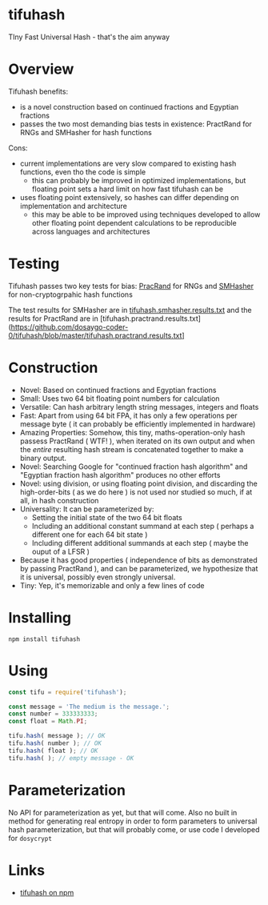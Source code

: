# tifuhash

TIny Fast Universal Hash - that's the aim anyway

# Overview

Tifuhash benefits:
  - is a novel construction based on continued fractions and Egyptian fractions
  - passes the two most demanding bias tests in existence: PractRand for RNGs and SMHasher for hash functions

Cons:
  - current implementations are very slow compared to existing hash functions, even tho the code is simple
    - this can probably be improved in optimized implementations, but floating point sets a hard limit on how fast tifuhash can be
  - uses floating point extensively, so hashes can differ depending on implementation and architecture
    - this may be able to be improved using techniques developed to allow other floating point dependent calculations to be reproducible across languages and architectures

# Testing

Tifuhash passes two key tests for bias: [PracRand](http://pracrand.sourceforge.net/) for RNGs and [SMHasher](https://github.com/aappleby/smhasher) for non-cryptogrpahic hash functions

The test results for SMHasher are in [tifuhash.smhasher.results.txt](https://github.com/dosaygo-coder-0/tifuhash/blob/master/tifuhash.smhasher.results.txt) and the results for PractRand are in [tifuhash.practrand.results.txt](https://github.com/dosaygo-coder-0/tifuhash/blob/master/tifuhash.practrand.results.txt]

# Construction

- Novel: Based on continued fractions and Egyptian fractions
- Small: Uses two 64 bit floating point numbers for calculation
- Versatile: Can hash arbitrary length string messages, integers and floats
- Fast: Apart from using 64 bit FPA, it has only a few operations per message byte ( it can probably be efficiently implemented in hardware)
- Amazing Properties: Somehow, this tiny, maths-operation-only hash passess PractRand ( WTF! ), when iterated on its own output and when the *entire* resulting hash stream is concatenated together to make a binary output.
- Novel: Searching Google for "continued fraction hash algorithm" and "Egyptian fraction hash algorithm" produces no other efforts
- Novel: using division, or using floating point division, and discarding the high-order-bits ( as we do here ) is not used nor studied so much, if at all, in hash construction
- Universality: It can be parameterized by:
  - Setting the initial state of the two 64 bit floats
  - Including an additional constant summand at each step ( perhaps a different one for each 64 bit state )
  - Including different additional summands at each step ( maybe the ouput of a LFSR )
 - Because it has good properties ( independence of bits as demonstrated by passing PractRand ), and can be parameterized, we hypothesize that it is universal, possibly even strongly universal.
 - Tiny: Yep, it's memorizable and only a few lines of code
 
 # Installing
 
 `npm install tifuhash`
 
 # Using
 
 ```js
 const tifu = require('tifuhash');
 
 const message = 'The medium is the message.';
 const number = 333333333;
 const float = Math.PI;
 
 tifu.hash( message ); // OK
 tifu.hash( number ); // OK
 tifu.hash( float ); // OK
 tifu.hash( ); // empty message - OK
 ```
 
 # Parameterization
 
 No API for parameterization as yet, but that will come. Also no built in method for generating real entropy in order to form parameters to universal hash parameterization, but that will probably come, or use code I developed for `dosycrypt`
 
 # Links

 - [tifuhash on npm](https://www.npmjs.com/package/tifuhash)
